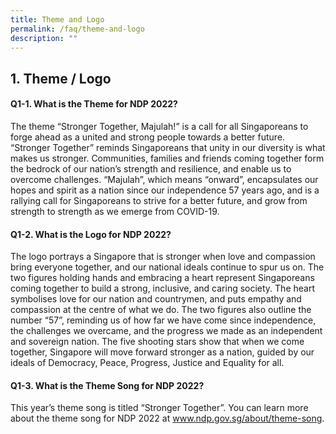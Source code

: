 ```yaml
---
title: Theme and Logo
permalink: /faq/theme-and-logo
description: ""
---
```

## 1. Theme / Logo

#### Q1-1. What is the Theme for NDP 2022?
The theme “Stronger Together, Majulah!” is a call for all Singaporeans to forge ahead as a united and strong people towards a better future. “Stronger Together” reminds Singaporeans that unity in our diversity is what makes us stronger. Communities, families and friends coming together form the bedrock of our nation’s strength and resilience, and enable us to overcome challenges. “Majulah”, which means “onward”, encapsulates our hopes and spirit as a nation since our independence 57 years ago, and is a rallying call for Singaporeans to strive for a better future, and grow from strength to strength as we emerge from COVID-19.

#### Q1-2. What is the Logo for NDP 2022?
The logo portrays a Singapore that is stronger when love and compassion bring everyone together, and our national ideals continue to spur us on. The two figures holding hands and embracing a heart represent Singaporeans coming together to build a strong, inclusive, and caring society. The heart symbolises love for our nation and countrymen, and puts empathy and compassion at the centre of what we do. The two figures also outline the number “57”, reminding us of how far we have come since independence, the challenges we overcame, and the progress we made as an independent and sovereign nation. The five shooting stars show that when we come together, Singapore will move forward stronger as a nation, guided by our ideals of Democracy, Peace, Progress, Justice and Equality for all.

#### Q1-3. What is the Theme Song for NDP 2022?
This year’s theme song is titled “Stronger Together”. You can learn more about the theme song for NDP 2022 at www.ndp.gov.sg/about/theme-song. 

